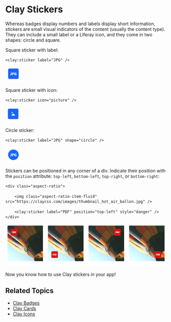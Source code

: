 # Clay Stickers

Whereas badges display numbers and labels display short information, stickers are small visual indicators of the content (usually the content type). They can include a small label or a Liferay icon, and they come in two shapes: circle and square.

Square sticker with label:

```markup
<clay:sticker label="JPG" />
```

![You can include stickers in your apps.](./clay-stickers/images/01.png)

Square sticker with icon:

```markup
<clay:sticker icon="picture" />
```

![Stickers can include icons.](./clay-stickers/images/02.png)

Circle sticker:

```markup
<clay:sticker label="JPG" shape="circle" />
```

![You can also have circle stickers.](./clay-stickers/images/03.png)

Stickers can be positioned in any corner of a div. Indicate their position with the `position` attribute: `top-left`, `bottom-left`, `top-right`, or `bottom-right`:

```markup
<div class="aspect-ratio">

	<img class="aspect-ratio-item-fluid" src="https://claycss.com/images/thumbnail_hot_air_ballon.jpg" />

	<clay:sticker label="PDF" position="top-left" style="danger" />
</div>
```

![You can specify the position of the sticker within a container.](./clay-stickers/images/04.png)

Now you know how to use Clay stickers in your app!

## Related Topics

* [Clay Badges](./clay-badges.md)
* [Clay Cards](./clay-cards.md)
* [Clay Icons](./clay-icons.md)